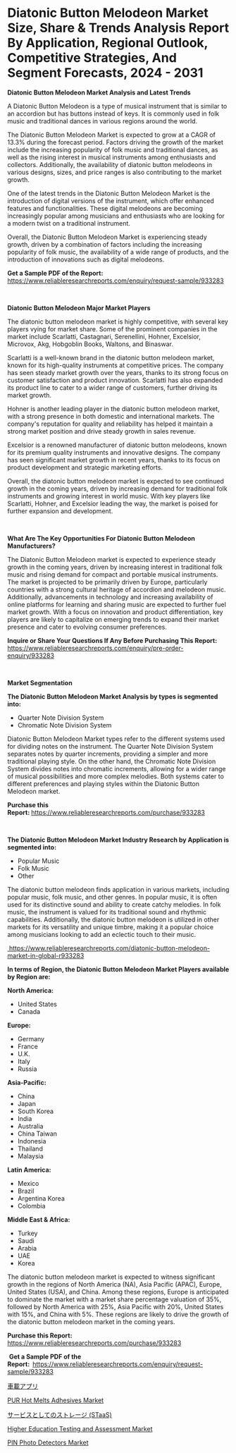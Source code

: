 <p><h1>Diatonic Button Melodeon Market Size, Share & Trends Analysis Report By Application, Regional Outlook, Competitive Strategies, And Segment Forecasts, 2024 - 2031</h1></p><p><strong>Diatonic Button Melodeon Market Analysis and Latest Trends</strong></p>
<p><p>A Diatonic Button Melodeon is a type of musical instrument that is similar to an accordion but has buttons instead of keys. It is commonly used in folk music and traditional dances in various regions around the world.</p><p>The Diatonic Button Melodeon Market is expected to grow at a CAGR of 13.3% during the forecast period. Factors driving the growth of the market include the increasing popularity of folk music and traditional dances, as well as the rising interest in musical instruments among enthusiasts and collectors. Additionally, the availability of diatonic button melodeons in various designs, sizes, and price ranges is also contributing to the market growth.</p><p>One of the latest trends in the Diatonic Button Melodeon Market is the introduction of digital versions of the instrument, which offer enhanced features and functionalities. These digital melodeons are becoming increasingly popular among musicians and enthusiasts who are looking for a modern twist on a traditional instrument.</p><p>Overall, the Diatonic Button Melodeon Market is experiencing steady growth, driven by a combination of factors including the increasing popularity of folk music, the availability of a wide range of products, and the introduction of innovations such as digital melodeons.</p></p>
<p><strong>Get a Sample PDF of the Report:&nbsp;</strong> <a href="https://www.reliableresearchreports.com/enquiry/request-sample/933283">https://www.reliableresearchreports.com/enquiry/request-sample/933283</a></p>
<p>&nbsp;</p>
<p><strong>Diatonic Button Melodeon Major Market Players</strong></p>
<p><p>The diatonic button melodeon market is highly competitive, with several key players vying for market share. Some of the prominent companies in the market include Scarlatti, Castagnari, Serenellini, Hohner, Excelsior, Microvox, Akg, Hobgoblin Books, Waltons, and Binaswar.</p><p>Scarlatti is a well-known brand in the diatonic button melodeon market, known for its high-quality instruments at competitive prices. The company has seen steady market growth over the years, thanks to its strong focus on customer satisfaction and product innovation. Scarlatti has also expanded its product line to cater to a wider range of customers, further driving its market growth.</p><p>Hohner is another leading player in the diatonic button melodeon market, with a strong presence in both domestic and international markets. The company's reputation for quality and reliability has helped it maintain a strong market position and drive steady growth in sales revenue.</p><p>Excelsior is a renowned manufacturer of diatonic button melodeons, known for its premium quality instruments and innovative designs. The company has seen significant market growth in recent years, thanks to its focus on product development and strategic marketing efforts.</p><p>Overall, the diatonic button melodeon market is expected to see continued growth in the coming years, driven by increasing demand for traditional folk instruments and growing interest in world music. With key players like Scarlatti, Hohner, and Excelsior leading the way, the market is poised for further expansion and development.</p></p>
<p>&nbsp;</p>
<p><strong>What Are The Key Opportunities For Diatonic Button Melodeon Manufacturers?</strong></p>
<p><p>The Diatonic Button Melodeon market is expected to experience steady growth in the coming years, driven by increasing interest in traditional folk music and rising demand for compact and portable musical instruments. The market is projected to be primarily driven by Europe, particularly countries with a strong cultural heritage of accordion and melodeon music. Additionally, advancements in technology and increasing availability of online platforms for learning and sharing music are expected to further fuel market growth. With a focus on innovation and product differentiation, key players are likely to capitalize on emerging trends to expand their market presence and cater to evolving consumer preferences.</p></p>
<p><strong>Inquire or Share Your Questions If Any Before Purchasing This Report:</strong> <a href="https://www.reliableresearchreports.com/enquiry/pre-order-enquiry/933283">https://www.reliableresearchreports.com/enquiry/pre-order-enquiry/933283</a></p>
<p>&nbsp;</p>
<p><strong>Market Segmentation</strong></p>
<p><strong>The Diatonic Button Melodeon Market Analysis by types is segmented into:</strong></p>
<p><ul><li>Quarter Note Division System</li><li>Chromatic Note Division System</li></ul></p>
<p><p>Diatonic Button Melodeon Market types refer to the different systems used for dividing notes on the instrument. The Quarter Note Division System separates notes by quarter increments, providing a simpler and more traditional playing style. On the other hand, the Chromatic Note Division System divides notes into chromatic increments, allowing for a wider range of musical possibilities and more complex melodies. Both systems cater to different preferences and playing styles within the Diatonic Button Melodeon market.</p></p>
<p><strong>Purchase this Report:&nbsp;</strong><a href="https://www.reliableresearchreports.com/purchase/933283">https://www.reliableresearchreports.com/purchase/933283</a></p>
<p>&nbsp;</p>
<p><strong>The Diatonic Button Melodeon Market Industry Research by Application is segmented into:</strong></p>
<p><ul><li>Popular Music</li><li>Folk Music</li><li>Other</li></ul></p>
<p><p>The diatonic button melodeon finds application in various markets, including popular music, folk music, and other genres. In popular music, it is often used for its distinctive sound and ability to create catchy melodies. In folk music, the instrument is valued for its traditional sound and rhythmic capabilities. Additionally, the diatonic button melodeon is utilized in other markets for its versatility and unique timbre, making it a popular choice among musicians looking to add an eclectic touch to their music.</p></p>
<p><a href="https://www.reliableresearchreports.com/diatonic-button-melodeon-market-in-global-r933283">&nbsp;https://www.reliableresearchreports.com/diatonic-button-melodeon-market-in-global-r933283</a></p>
<p><strong>In terms of Region, the Diatonic Button Melodeon Market Players available by Region are:</strong></p>
<p>
    <p> <strong> North America: </strong>
        <ul>
            <li>United States</li>
            <li>Canada</li>
        </ul>
        </p> 
    <p> <strong> Europe: </strong>
        <ul>
            <li>Germany</li>
            <li>France</li>
            <li>U.K.</li>
            <li>Italy</li>
            <li>Russia</li>
        </ul>
        </p> 
    <p> <strong> Asia-Pacific: </strong>
        <ul>
            <li>China</li>
            <li>Japan</li>
            <li>South Korea</li>
            <li>India</li>
            <li>Australia</li>
            <li>China Taiwan</li>
            <li>Indonesia</li>
            <li>Thailand</li>
            <li>Malaysia</li>
        </ul>
        </p> 
    <p> <strong> Latin America: </strong>
        <ul>
            <li>Mexico</li>
            <li>Brazil</li>
            <li>Argentina Korea</li>
            <li>Colombia</li>
        </ul>
        </p> 
    <p> <strong> Middle East & Africa: </strong>
        <ul>
            <li>Turkey</li>
            <li>Saudi</li>
            <li>Arabia</li>
            <li>UAE</li>
            <li>Korea</li>
        </ul>
    </p>
    </p>
<p><p>The diatonic button melodeon market is expected to witness significant growth in the regions of North America (NA), Asia Pacific (APAC), Europe, United States (USA), and China. Among these regions, Europe is anticipated to dominate the market with a market share percentage valuation of 35%, followed by North America with 25%, Asia Pacific with 20%, United States with 15%, and China with 5%. These regions are likely to drive the growth of the diatonic button melodeon market in the coming years.</p></p>
<p><strong>Purchase this Report: </strong><a href="https://www.reliableresearchreports.com/purchase/933283">https://www.reliableresearchreports.com/purchase/933283</a></p>
<p>&nbsp;<strong>Get a Sample PDF of the Report:&nbsp;&nbsp;</strong><a href="https://www.reliableresearchreports.com/enquiry/request-sample/933283">https://www.reliableresearchreports.com/enquiry/request-sample/933283</a></p>
<p><strong></strong></p>
<p><p><a href="https://medium.com/@leigh4852023/%E3%82%B0%E3%83%AD%E3%83%BC%E3%83%90%E3%83%AB%E3%81%AA%E8%87%AA%E5%8B%95%E8%BB%8A%E5%90%91%E3%81%91%E3%82%A2%E3%83%97%E3%83%AA%E5%B8%82%E5%A0%B4%E3%81%AE%E8%A6%8F%E6%A8%A1%E3%81%A8%E5%B8%82%E5%A0%B4%E3%83%88%E3%83%AC%E3%83%B3%E3%83%89%E5%88%86%E6%9E%90-%E5%9C%B0%E5%9F%9F%E5%88%A5%E3%81%AE%E5%B1%95%E6%9C%9B-%E7%AB%B6%E4%BA%89%E6%88%A6%E7%95%A5%E3%82%922024%E5%B9%B4%E3%81%8B%E3%82%892031%E5%B9%B4%E3%81%BE%E3%81%A7%E4%BA%88%E6%B8%AC-6769baefba1e">車載アプリ</a></p><p><a href="https://github.com/joannesouthgate/Market-Research-Report-List-4/blob/main/pur-hot-melts-adhesives-market.md">PUR Hot Melts Adhesives Market</a></p><p><a href="https://medium.com/@mariek11927/%E3%82%B0%E3%83%AD%E3%83%BC%E3%83%90%E3%83%AB%E3%82%B9%E3%83%88%E3%83%AC%E3%83%BC%E3%82%B8%E3%82%B5%E3%83%BC%E3%83%93%E3%82%B9-staas-%E5%B8%82%E5%A0%B4%E3%81%AF-2024%E5%B9%B4%E3%81%8B%E3%82%892031%E5%B9%B4%E3%81%BE%E3%81%A7%E3%81%AE%E6%9C%9F%E9%96%93%E3%81%AB-8-1-%E3%81%AE%E5%B9%B4%E9%96%93%E6%88%90%E9%95%B7%E7%8E%87%E3%81%A7%E6%88%90%E9%95%B7%E3%81%99%E3%82%8B%E3%81%A8%E4%BA%88%E6%B8%AC%E3%81%95%E3%82%8C%E3%81%A6%E3%81%84%E3%81%BE%E3%81%99-fb19b2f8e7b6">サービスとしてのストレージ (STaaS)</a></p><p><a href="https://medium.com/@noelkunzei1/higher-education-testing-and-assessment-market-emerging-trends-and-future-prospects-for-period-from-d0145ec542f3">Higher Education Testing and Assessment Market</a></p><p><a href="https://github.com/sofayahoo2023/Market-Research-Report-List-6/blob/main/pin-photo-detectors-market.md">PIN Photo Detectors Market</a></p></p>